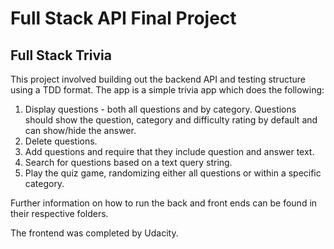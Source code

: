 # Full Stack API Final Project


## Full Stack Trivia

This project involved building out the backend API and testing structure using a TDD format.
The app is a simple trivia app which does the following:

1. Display questions - both all questions and by category. Questions should show the question, category and difficulty rating by default and can show/hide the answer.
2. Delete questions.
3. Add questions and require that they include question and answer text.
4. Search for questions based on a text query string.
5. Play the quiz game, randomizing either all questions or within a specific category.

Further information on how to run the back and front ends can be found in their respective folders.

The frontend was completed by Udacity.
